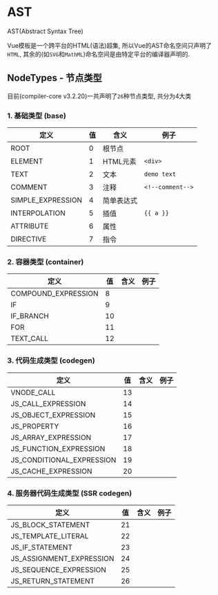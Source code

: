 # AST

AST(Abstract Syntax Tree)

Vue模板是一个跨平台的HTML(语法)超集, 所以Vue的AST命名空间只声明了`HTML`, 其余的(如`SVG`和`MathML`)命名空间是由特定平台的编译器声明的.



## NodeTypes - 节点类型

目前(compiler-core v3.2.20)一共声明了`26`种节点类型, 共分为4大类

### 1. 基础类型 (base)

| 定义              | 值   | 含义       | 例子             |
| ----------------- | ---- | ---------- | ---------------- |
| ROOT              | 0    | 根节点     |                  |
| ELEMENT           | 1    | HTML元素   | `<div>`          |
| TEXT              | 2    | 文本       | `demo text`      |
| COMMENT           | 3    | 注释       | `<!--comment-->` |
| SIMPLE_EXPRESSION | 4    | 简单表达式 |                  |
| INTERPOLATION     | 5    | 插值       | `{{ a }}`        |
| ATTRIBUTE         | 6    | 属性       |                  |
| DIRECTIVE         | 7    | 指令       |                  |



### 2. 容器类型 (container)

| 定义                | 值   | 含义 | 例子 |
| ------------------- | ---- | ---- | ---- |
| COMPOUND_EXPRESSION | 8    |      |      |
| IF                  | 9    |      |      |
| IF_BRANCH           | 10   |      |      |
| FOR                 | 11   |      |      |
| TEXT_CALL           | 12   |      |      |



### 3. 代码生成类型 (codegen)

| 定义                      | 值   | 含义 | 例子 |
| ------------------------- | ---- | ---- | ---- |
| VNODE_CALL                | 13   |      |      |
| JS_CALL_EXPRESSION        | 14   |      |      |
| JS_OBJECT_EXPRESSION      | 15   |      |      |
| JS_PROPERTY               | 16   |      |      |
| JS_ARRAY_EXPRESSION       | 17   |      |      |
| JS_FUNCTION_EXPRESSION    | 18   |      |      |
| JS_CONDITIONAL_EXPRESSION | 19   |      |      |
| JS_CACHE_EXPRESSION       | 20   |      |      |



### 4. 服务器代码生成类型 (SSR codegen)

| 定义                     | 值   | 含义 | 例子 |
| ------------------------ | ---- | ---- | ---- |
| JS_BLOCK_STATEMENT       | 21   |      |      |
| JS_TEMPLATE_LITERAL      | 22   |      |      |
| JS_IF_STATEMENT          | 23   |      |      |
| JS_ASSIGNMENT_EXPRESSION | 24   |      |      |
| JS_SEQUENCE_EXPRESSION   | 25   |      |      |
| JS_RETURN_STATEMENT      | 26   |      |      |
